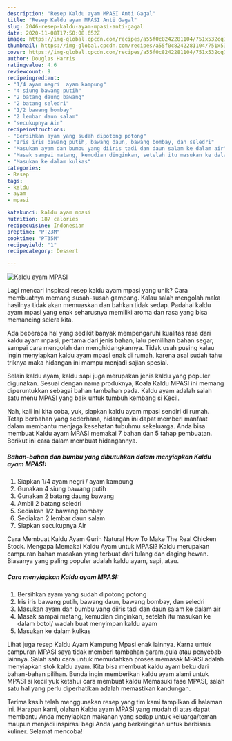 ```yaml
---
description: "Resep Kaldu ayam MPASI Anti Gagal"
title: "Resep Kaldu ayam MPASI Anti Gagal"
slug: 2046-resep-kaldu-ayam-mpasi-anti-gagal
date: 2020-11-08T17:50:08.652Z
image: https://img-global.cpcdn.com/recipes/a55f0c8242281104/751x532cq70/kaldu-ayam-mpasi-foto-resep-utama.jpg
thumbnail: https://img-global.cpcdn.com/recipes/a55f0c8242281104/751x532cq70/kaldu-ayam-mpasi-foto-resep-utama.jpg
cover: https://img-global.cpcdn.com/recipes/a55f0c8242281104/751x532cq70/kaldu-ayam-mpasi-foto-resep-utama.jpg
author: Douglas Harris
ratingvalue: 4.6
reviewcount: 9
recipeingredient:
- "1/4 ayam negri  ayam kampung"
- "4 siung bawang putih"
- "2 batang daung bawang"
- "2 batang seledri"
- "1/2 bawang bombay"
- "2 lembar daun salam"
- "secukupnya Air"
recipeinstructions:
- "Bersihkan ayam yang sudah dipotong potong"
- "Iris iris bawang putih, bawang daun, bawang bombay, dan seledri"
- "Masukan ayam dan bumbu yang diiris tadi dan daun salam ke dalam air"
- "Masak sampai matang, kemudian dinginkan, setelah itu masukan ke dalam botol/ wadah buat menyimpan kaldu ayam"
- "Masukan ke dalam kulkas"
categories:
- Resep
tags:
- kaldu
- ayam
- mpasi

katakunci: kaldu ayam mpasi 
nutrition: 187 calories
recipecuisine: Indonesian
preptime: "PT23M"
cooktime: "PT35M"
recipeyield: "1"
recipecategory: Dessert

---
```



![Kaldu ayam MPASI](https://img-global.cpcdn.com/recipes/a55f0c8242281104/751x532cq70/kaldu-ayam-mpasi-foto-resep-utama.jpg)

Lagi mencari inspirasi resep kaldu ayam mpasi yang unik? Cara membuatnya memang susah-susah gampang. Kalau salah mengolah maka hasilnya tidak akan memuaskan dan bahkan tidak sedap. Padahal kaldu ayam mpasi yang enak seharusnya memiliki aroma dan rasa yang bisa memancing selera kita.

Ada beberapa hal yang sedikit banyak mempengaruhi kualitas rasa dari kaldu ayam mpasi, pertama dari jenis bahan, lalu pemilihan bahan segar, sampai cara mengolah dan menghidangkannya. Tidak usah pusing kalau ingin menyiapkan kaldu ayam mpasi enak di rumah, karena asal sudah tahu triknya maka hidangan ini mampu menjadi sajian spesial.

Selain kaldu ayam, kaldu sapi juga merupakan jenis kaldu yang populer digunakan. Sesuai dengan nama produknya, Koala Kaldu MPASI ini memang diperuntukkan sebagai bahan tambahan pada. Kaldu ayam adalah salah satu menu MPASI yang baik untuk tumbuh kembang si Kecil.


Nah, kali ini kita coba, yuk, siapkan kaldu ayam mpasi sendiri di rumah. Tetap berbahan yang sederhana, hidangan ini dapat memberi manfaat dalam membantu menjaga kesehatan tubuhmu sekeluarga. Anda bisa membuat Kaldu ayam MPASI memakai 7 bahan dan 5 tahap pembuatan. Berikut ini cara dalam membuat hidangannya.

<!--inarticleads1-->

##### Bahan-bahan dan bumbu yang dibutuhkan dalam menyiapkan Kaldu ayam MPASI:

1. Siapkan 1/4 ayam negri / ayam kampung
1. Gunakan 4 siung bawang putih
1. Gunakan 2 batang daung bawang
1. Ambil 2 batang seledri
1. Sediakan 1/2 bawang bombay
1. Sediakan 2 lembar daun salam
1. Siapkan secukupnya Air


Cara Membuat Kaldu Ayam Gurih Natural How To Make The Real Chicken Stock. Mengapa Memakai Kaldu Ayam untuk MPASI? Kaldu merupakan campuran bahan masakan yang terbuat dari tulang dan daging hewan. Biasanya yang paling populer adalah kaldu ayam, sapi, atau. 

<!--inarticleads2-->

##### Cara menyiapkan Kaldu ayam MPASI:

1. Bersihkan ayam yang sudah dipotong potong
1. Iris iris bawang putih, bawang daun, bawang bombay, dan seledri
1. Masukan ayam dan bumbu yang diiris tadi dan daun salam ke dalam air
1. Masak sampai matang, kemudian dinginkan, setelah itu masukan ke dalam botol/ wadah buat menyimpan kaldu ayam
1. Masukan ke dalam kulkas


Lihat juga resep Kaldu Ayam Kampung Mpasi enak lainnya. Karna untuk campuran MPASI saya tidak memberi tambahan garam,gula atau penyebab lainnya. Salah satu cara untuk memudahkan proses memasak MPASI adalah menyiapkan stok kaldu ayam. Kita bisa membuat kaldu ayam beku dari bahan-bahan pilihan. Bunda ingin memberikan kaldu ayam alami untuk MPASI si kecil yuk ketahui cara membuat kaldu Memasuki fase MPASI, salah satu hal yang perlu diperhatikan adalah memastikan kandungan. 

Terima kasih telah menggunakan resep yang tim kami tampilkan di halaman ini. Harapan kami, olahan Kaldu ayam MPASI yang mudah di atas dapat membantu Anda menyiapkan makanan yang sedap untuk keluarga/teman maupun menjadi inspirasi bagi Anda yang berkeinginan untuk berbisnis kuliner. Selamat mencoba!
